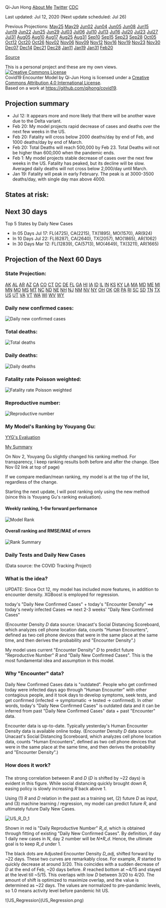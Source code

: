 <head>
<!-- Global site tag (gtag.js) - Google Analytics -->
<script async src="https://www.googletagmanager.com/gtag/js?id=UA-65833621-2"></script>
<script>
  window.dataLayer = window.dataLayer || [];
  function gtag(){dataLayer.push(arguments);}
  gtag('js', new Date());

  gtag('config', 'UA-65833621-2');
</script>
</head> 

Qi-Jun Hong [About Me](AboutMe.html) [Twitter](https://twitter.com/hongqijun) [CDC](https://www.cdc.gov/coronavirus/2019-ncov/covid-data/forecasting-us.html)

Last updated: Jul 12, 2020 (Next update scheduled: Jul 26)

Previous Projections:
[May25](May25/index.html)
[May29](May29/index.html)
[Jun02](Jun02/index.html)
[Jun04](Jun04/index.html)
[Jun05](Jun05/index.html)
[Jun08](Jun08/index.html)
[Jun15](Jun15/index.html)
[Jun19](Jun19/index.html)
[Jun22](Jun22/index.html)
[Jun25](Jun25/index.html)
[Jun29](Jun29/index.html)
[Jul03](Jul03/index.html)
[Jul06](Jul06/index.html)
[Jul10](Jul10/index.html)
[Jul13](Jul13/index.html)
[Jul16](Jul16/index.html)
[Jul20](Jul20/index.html)
[Jul23](Jul23/index.html)
[Jul27](Jul27/index.html)
[Jul31](Jul31/index.html)
[Aug05](Aug05/index.html)
[Aug10](Aug10/index.html)
[Aug17](Aug17/index.html)
[Aug25](Aug25/index.html)
[Aug31](Aug31/index.html)
[Sep10](Sep10/index.html)
[Sep15](Sep15/index.html)
[Sep23](Sep23/index.html)
[Sep28](Sep28/index.html)
[Oct05](Oct05/index.html)
[Oct12](Oct12/index.html)
[Oct20](Oct20/index.html)
[Oct26](Oct26/index.html)
[Nov02](Nov02/index.html)
[Nov06](Nov06/index.html)
[Nov09](Nov09/index.html)
[Nov12](Nov12/index.html)
[Nov16](Nov16/index.md)
[Nov19](Nov19/index.md)
[Nov23](Nov23/index.md)
[Nov30](Nov30/index.md)
[Dec07](Dec07/index.md)
[Dec14](Dec14/index.md)
[Dec21](Dec21/index.md)
[Dec28](Dec28/index.md)
[Jan11](Jan11/index.md)
[Jan19](Jan19/index.md)
[Jan31](Jan31/index.md)
[Feb20](Feb20/index.md)

[Source](https://github.com/qjhong/covid19)

This is a personal project and these are my own views.
<br><a rel="license" href="http://creativecommons.org/licenses/by/4.0/"><img alt="Creative Commons License" style="border-width:0" src="https://i.creativecommons.org/l/by/4.0/88x31.png" /></a><br /><span xmlns:dct="http://purl.org/dc/terms/" property="dct:title">Covid19 Encounter Model</span> by <span xmlns:cc="http://creativecommons.org/ns#" property="cc:attributionName">Qi-Jun Hong</span> is licensed under a <a rel="license" href="http://creativecommons.org/licenses/by/4.0/">Creative Commons Attribution 4.0 International License</a>.<br />Based on a work at <a xmlns:dct="http://purl.org/dc/terms/" href="https://github.com/qjhong/covid19" rel="dct:source">https://github.com/qjhong/covid19</a>.


## Projection summary
* Jul 12: It appears more and more likely that there will be another wave due to the Delta variant.
* Feb 20: My model projects rapid decrease of cases and deaths over the next few weeks in the US.
* Feb 20: Fatality will cross below 2000 deaths/day by end of Feb, and 1000 deaths/day by end of March.
* Feb 20: Total Deaths will reach 500,000 by Feb 23. Total Deaths will not be higher than 600,000 when the pandemic ends.
* Feb 1: My model projects stable decrease of cases over the next few weeks in the US. Fatality has peaked, but its decline will be slow. Averaged daily deaths will not cross below 2,000/day until March.
* Jan 19: Fatality will peak in early February. The peak is at 3000-3500 deaths/day, with single day max above 4000.

## States at risk:
## Next 30 days
Top 5 States by Daily New Cases
* In 05 Days Jul 17: FL(4725), CA(2215), TX(1895), MO(1570), AR(924)
* In 10 Days Jul 22: FL(6287), CA(2640), TX(2057), MO(1865), AR(1062)
* In 30 Days Mar 12: FL(12839), CA(5713), MO(4649), TX(3211), AR(1665)

## Projection of the Next 60 Days
### State Projection:
[AK](AK.html)
[AL](AL.html)
[AR](AR.html)
[AZ](AZ.html)
[CA](CA.html)
[CO](CO.html)
[CT](CT.html)
[DC](DC.html)
[DE](DE.html)
[FL](FL.html)
[GA](GA.html)
[HI](HI.html)
[IA](IA.html)
[ID](ID.html)
[IL](IL.html)
[IN](IN.html)
[KS](KS.html)
[KY](KY.html)
[LA](LA.html)
[MA](MA.html)
[MD](MD.html)
[ME](ME.html)
[MI](MI.html)
[MN](MN.html)
[MO](MO.html)
[MS](MS.html)
[MT](MT.html)
[NC](NC.html)
[ND](ND.html)
[NE](NE.html)
[NH](NH.html)
[NJ](NJ.html)
[NM](NM.html)
[NV](NV.html)
[NY](NY.html)
[OH](OH.html)
[OK](OK.html)
[OR](OR.html)
[PA](PA.html)
[RI](RI.html)
[SC](SC.html)
[SD](SD.html)
[TN](TN.html)
[TX](TX.html)
[US](US.html)
[UT](UT.html)
[VA](VA.html)
[VT](VT.html)
[WA](WA.html)
[WI](WI.html)
[WV](WV.html)
[WY](WY.html)

### Daily new confirmed cases:
![Daily new confirmed cases](US_Projection.png)
### Total deaths:
![Total deaths](US_Death_Projection.png)
### Daily deaths:
![Daily deaths](US_Death_Projection_daily.png)
### Fatality rate Poisson weighted:
![Fatality rate Poisson weighted](US_Death_ratio_poisson.png)
### Reproductive number:
![Reproductive number](US_slope.png)

### My Model's Ranking by Youyang Gu:
[YYG's Evaluation](https://github.com/youyanggu/covid19-forecast-hub-evaluation/tree/master/summary)

[My Summary](https://github.com/qjhong/covid19-forecast-hub-evaluation-summary-hqj)

On Nov 2, Youyang Gu slightly changed his ranking method. For transparency, I keep ranking results both before and after the change. (See Nov 02 link at top of page)

If we compare median/mean ranking, my model is at the top of the list, regardless of the change.

Starting the next update, I will post ranking only using the new method (since this is Youyang Gu's ranking evaluation).

#### Weekly ranking, 1-6w forward performance
![Model Rank](Model_Rank.png)
#### Overall ranking and RMSE/MAE of errors
![Rank Summary](Rank_Summary.png)

### Daily Tests and Daily New Cases
(Data source: the COVID Tracking Project)

### What is the idea?
<p> UPDATE: Since Oct 12, my model has included more features, in addition to encounter density. XGBoost is employed for regression.</p>
<p>today's "Daily New Confirmed Cases" + today's "Encounter Density" ==> today's newly infected Cases ==> next 2-3 weeks' "Daily New Confirmed Cases"</p>
<p>(Encounter Density <i>D</i> data source: Unacast's Social Distancing Scoreboard, which analyzes cell phone location data, counts "Human Encounters", defined as two cell phone devices that were in the same place at the same time, and then derives the probability and "Encounter Density".)</p>
<p>My model uses current "Encounter Density" <i>D</i> to predict future "Reproductive Number" <i>R</i> and "Daily New Confirmed Cases". This is the most fundamental idea and assumption in this model.</p>

<h3>Why "Encounter" data?</h3>
<p>Daily New Confirmed Cases data is "outdated". People who get confirmed today were infected days ago through "Human Encounter" with other contagious people, and it took days to develop symptoms, seek tests, and get confirmed (infected -> symptomatic -> tested -> confirmed). In other words, today's "Daily New Confirmed Cases" is outdated data and it can be inferred from past "Daily New Confirmed Cases" data + past "Encounter" data. </p>
<p>Encounter data is up-to-date. Typically yesterday's Human Encounter Density data is available online today. (Encounter Density <i>D</i> data source: Unacast's Social Distancing Scoreboard, which analyzes cell phone location data, counts "Human Encounters", defined as two cell phone devices that were in the same place at the same time, and then derives the probability and "Encounter Density".)</p>


<h3>How does it work?</h3>
<h3></h3>

<p>The strong correlation between <i>R</i> and <i>D</i> (<i>D</i> is shifted by ~22 days) is evident in this figure. While social distancing quickly brought down <i>R</i>, easing policy is slowly increasing <i>R</i> back above 1. </p>
<p>Using (1) <i>R</i> and <i>D</i> relation in the past as a training set, (2) future <i>D</i> as input, and (3) machine learning / regression, my model can predict future <i>R</i>, and ultimately future Daily New Cases.</p>

![US_R_D_1](US_R_D_1.png)
<p>Shown in red is "Daily Reproductive Number" <i>R_d</i>, which is obtained through fitting of existing "Daily New Confirmed Cases". By definition, if day 1 daily new cases in <i>N</i>, day 2 number will be <i>N*R_d</i>. Hence, the ultimate goal is to keep <i>R_d</i> under 1.</p>

<p>The black dots are Adjusted Encounter Density <i>D_adj</i>, shifted forward by ~22 days.
These two curves are remarkably close. For example, <i>R</i> started to quickly decrease at around 3/20. This coincides with a sudden decrease of <i>D</i> at the end of Feb, ~20 days before. <i>R</i> reached bottom at ~4/15 and stayed at the level till ~5/15. This overlaps with low <i>D</i> between 3/20 to 4/20.
The amount of shift is optimized to maximize overlap, and the value is determined as ~22 days.
The values are normalized to pre-pandamic levels, so 1.0 means activity level before pandemic hit US.
</p>
![US_Regression](US_Regression.png)

